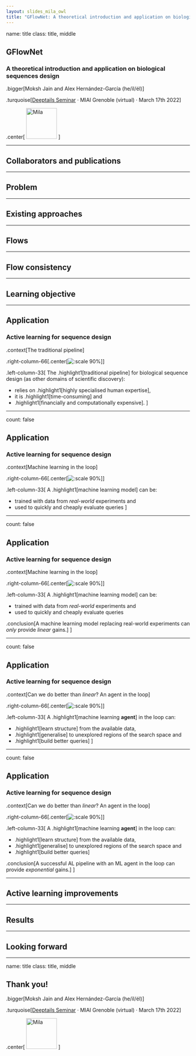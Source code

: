 ```yaml
---
layout: slides_mila_owl
title: "GFlowNet: A theoretical introduction and application on biological sequences design"
---
```


name: title
class: title, middle

## GFlowNet
### A theoretical introduction and application on biological sequences design

.bigger[Moksh Jain and Alex Hernández-García (he/il/él)]

.turquoise[[Deeptails Seminar](https://miai.univ-grenoble-alpes.fr/events-highlights/miai-seminars/) · MIAI Grenoble (virtual) · March 17th 2022]

.center[
<a href="https://mila.quebec/"><img src="../assets/images/slides/logos/mila-beige.png" alt="Mila" style="height: 6em"></a>
]

---

## Collaborators and publications

---

## Problem

---

## Existing approaches

---

## Flows

---

## Flow consistency

---

## Learning objective

---

## Application
### Active learning for sequence design

.context[The traditional pipeline]

.right-column-66[.center[![:scale 90%](../assets/images/slides/materials/activelearning_noml.png)]]

.left-column-33[
The .highlight1[traditional pipeline] for biological sequence design (as other domains of scientific discovery):
* relies on .highlight1[highly specialised human expertise],
* it is .highlight1[time-consuming] and
* .highlight1[financially and computationally expensive].
]

---

count: false

## Application
### Active learning for sequence design

.context[Machine learning in the loop]

.right-column-66[.center[![:scale 90%](../assets/images/slides/materials/activelearning_ml.png)]]

.left-column-33[
A .highlight1[machine learning model] can be:
* trained with data from _real-world_ experiments and
* used to quickly and cheaply evaluate queries
]

---

count: false

## Application
### Active learning for sequence design

.context[Machine learning in the loop]

.right-column-66[.center[![:scale 90%](../assets/images/slides/materials/activelearning_ml.png)]]

.left-column-33[
A .highlight1[machine learning model] can be:
* trained with data from _real-world_ experiments and
* used to quickly and cheaply evaluate queries

.conclusion[A machine learning model replacing real-world experiments can _only_ provide _linear_ gains.]
]

---

count: false

## Application
### Active learning for sequence design

.context[Can we do better than _linear_? An agent in the loop]

.right-column-66[.center[![:scale 90%](../assets/images/slides/materials/activelearning_agent.png)]]

.left-column-33[
A .highlight1[machine learning **agent**] in the loop can:
* .highlight1[learn structure] from the available data,
* .highlight1[generalise] to unexplored regions of the search space and
* .highlight1[build better queries]
]

---

count: false

## Application
### Active learning for sequence design

.context[Can we do better than _linear_? An agent in the loop]

.right-column-66[.center[![:scale 90%](../assets/images/slides/materials/activelearning_agent.png)]]

.left-column-33[
A .highlight1[machine learning **agent**] in the loop can:
* .highlight1[learn structure] from the available data,
* .highlight1[generalise] to unexplored regions of the search space and
* .highlight1[build better queries]

.conclusion[A successful AL pipeline with an ML agent in the loop can provide _exponential_ gains.]
]

---

## Active learning improvements

---

## Results

---

## Looking forward

---

name: title
class: title, middle

## Thank you!

.bigger[Moksh Jain and Alex Hernández-García (he/il/él)]

.turquoise[[Deeptails Seminar](https://miai.univ-grenoble-alpes.fr/events-highlights/miai-seminars/) · MIAI Grenoble (virtual) · March 17th 2022]

.center[
<a href="https://mila.quebec/"><img src="../assets/images/slides/logos/mila-beige.png" alt="Mila" style="height: 6em"></a>
]

